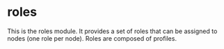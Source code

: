 # roles #

This is the roles module. It provides a set of roles that can be assigned to
nodes (one role per node).  Roles are composed of profiles.
